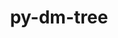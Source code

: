 ---
title: "py-dm-tree"
layout: cache
categories: [package, develop]
meta: {"compilers": ["gcc@11.4.0", "gcc@13.2.0"], "num_specs": 46, "num_specs_by_stack": {"e4s": 13, "hep": 8, "ml-linux-aarch64-cpu": 13, "ml-linux-aarch64-cuda": 13, "ml-linux-x86_64-cpu": 12, "ml-linux-x86_64-cuda": 12, "ml-linux-x86_64-rocm": 12, "root": 46}, "oss": ["ubuntu22.04", "ubuntu24.04"], "platforms": ["linux"], "stacks": ["e4s", "hep", "ml-linux-aarch64-cpu", "ml-linux-aarch64-cuda", "ml-linux-x86_64-cpu", "ml-linux-x86_64-cuda", "ml-linux-x86_64-rocm", "root"], "targets": ["aarch64", "x86_64_v3"], "versions": ["0.1.8"]}
spec_details: [{"compiler": "gcc@11.4.0", "hash": "24su6ev2mjk3azt5lemojtx323umdgbq", "os": "ubuntu22.04", "platform": "linux", "size": "-", "stacks": ["hep", "root"], "target": "x86_64_v3", "variants": ["build_system=python_pip", "patches:=77dbd89"], "versions": ["0.1.8"]}, {"compiler": "gcc@13.2.0", "hash": "3ytwx22hoxeevtw57crlvncudvtwbndi", "os": "ubuntu24.04", "platform": "linux", "size": "-", "stacks": ["ml-linux-aarch64-cpu", "ml-linux-aarch64-cuda", "root"], "target": "aarch64", "variants": ["build_system=python_pip", "patches:=77dbd89"], "versions": ["0.1.8"]}, {"compiler": "gcc@13.2.0", "hash": "46a7mykjjl2xdcfbao2ncmd3lxo5qgcp", "os": "ubuntu24.04", "platform": "linux", "size": "-", "stacks": ["ml-linux-x86_64-cpu", "ml-linux-x86_64-cuda", "ml-linux-x86_64-rocm", "root"], "target": "x86_64_v3", "variants": ["build_system=python_pip", "patches:=77dbd89"], "versions": ["0.1.8"]}, {"compiler": "gcc@13.2.0", "hash": "4ioozuvwthyvkugs6atjqoyxdnpnf4wt", "os": "ubuntu24.04", "platform": "linux", "size": "-", "stacks": ["ml-linux-aarch64-cpu", "ml-linux-aarch64-cuda", "root"], "target": "aarch64", "variants": ["build_system=python_pip", "patches:=77dbd89"], "versions": ["0.1.8"]}, {"compiler": "gcc@13.2.0", "hash": "4s64c6ryn5qqz6iegimfnnkcgfsl4ixo", "os": "ubuntu24.04", "platform": "linux", "size": "-", "stacks": ["ml-linux-x86_64-cpu", "ml-linux-x86_64-cuda", "ml-linux-x86_64-rocm", "root"], "target": "x86_64_v3", "variants": ["build_system=python_pip", "patches:=77dbd89"], "versions": ["0.1.8"]}, {"compiler": "gcc@11.4.0", "hash": "5ddyqinjmf3qjr6ehnr6phxxobx5ew3s", "os": "ubuntu22.04", "platform": "linux", "size": "-", "stacks": ["e4s", "root"], "target": "x86_64_v3", "variants": ["build_system=python_pip", "patches:=77dbd89"], "versions": ["0.1.8"]}, {"compiler": "gcc@13.2.0", "hash": "5mmgt7u5jx66u6iav23wsnpy2sxf56l2", "os": "ubuntu24.04", "platform": "linux", "size": "-", "stacks": ["ml-linux-aarch64-cpu", "ml-linux-aarch64-cuda", "root"], "target": "aarch64", "variants": ["build_system=python_pip", "patches:=77dbd89"], "versions": ["0.1.8"]}, {"compiler": "gcc@13.2.0", "hash": "732wdsav6mftbssmxjl324wffh4oirto", "os": "ubuntu24.04", "platform": "linux", "size": "-", "stacks": ["ml-linux-x86_64-cpu", "ml-linux-x86_64-cuda", "ml-linux-x86_64-rocm", "root"], "target": "x86_64_v3", "variants": ["build_system=python_pip", "patches:=77dbd89"], "versions": ["0.1.8"]}, {"compiler": "gcc@13.2.0", "hash": "7ebihmvryiosqdgz3bfwzyhpmytneahl", "os": "ubuntu24.04", "platform": "linux", "size": "-", "stacks": ["ml-linux-x86_64-cpu", "ml-linux-x86_64-cuda", "ml-linux-x86_64-rocm", "root"], "target": "x86_64_v3", "variants": ["build_system=python_pip", "patches:=77dbd89"], "versions": ["0.1.8"]}, {"compiler": "gcc@11.4.0", "hash": "acuehbvpzebnrx6kycrrfu47xdmdixs4", "os": "ubuntu22.04", "platform": "linux", "size": "-", "stacks": ["hep", "root"], "target": "x86_64_v3", "variants": ["build_system=python_pip", "patches:=77dbd89"], "versions": ["0.1.8"]}, {"compiler": "gcc@13.2.0", "hash": "aiwbg3s5oqur3xhaws3s3zsca6lfeywp", "os": "ubuntu24.04", "platform": "linux", "size": "-", "stacks": ["ml-linux-x86_64-cpu", "ml-linux-x86_64-cuda", "ml-linux-x86_64-rocm", "root"], "target": "x86_64_v3", "variants": ["build_system=python_pip", "patches:=77dbd89"], "versions": ["0.1.8"]}, {"compiler": "gcc@11.4.0", "hash": "aqsg7mquw2t6dem2xcmipwmazydrovyb", "os": "ubuntu22.04", "platform": "linux", "size": "-", "stacks": ["e4s", "root"], "target": "x86_64_v3", "variants": ["build_system=python_pip", "patches:=77dbd89"], "versions": ["0.1.8"]}, {"compiler": "gcc@11.4.0", "hash": "at45yllcnxqu4jmuwh5oz6mvma3ufmmf", "os": "ubuntu22.04", "platform": "linux", "size": "-", "stacks": ["e4s", "root"], "target": "x86_64_v3", "variants": ["build_system=python_pip", "patches:=77dbd89"], "versions": ["0.1.8"]}, {"compiler": "gcc@11.4.0", "hash": "at6hxluyuxvi3jzoobea4obazb3rvbcv", "os": "ubuntu22.04", "platform": "linux", "size": "-", "stacks": ["e4s", "root"], "target": "x86_64_v3", "variants": ["build_system=python_pip", "patches:=77dbd89"], "versions": ["0.1.8"]}, {"compiler": "gcc@11.4.0", "hash": "avcvvcjyzf23b6pkxnxwclck4l6gzreg", "os": "ubuntu22.04", "platform": "linux", "size": "-", "stacks": ["hep", "root"], "target": "x86_64_v3", "variants": ["build_system=python_pip", "patches:=77dbd89"], "versions": ["0.1.8"]}, {"compiler": "gcc@13.2.0", "hash": "bafvspj5imilhvfw52lz4frnz252i5jt", "os": "ubuntu24.04", "platform": "linux", "size": "-", "stacks": ["ml-linux-aarch64-cpu", "ml-linux-aarch64-cuda", "root"], "target": "aarch64", "variants": ["build_system=python_pip", "patches:=77dbd89"], "versions": ["0.1.8"]}, {"compiler": "gcc@11.4.0", "hash": "cqd6zvafyrok7mojkiuozkwith2z63tx", "os": "ubuntu22.04", "platform": "linux", "size": "-", "stacks": ["e4s", "root"], "target": "x86_64_v3", "variants": ["build_system=python_pip", "patches:=77dbd89"], "versions": ["0.1.8"]}, {"compiler": "gcc@13.2.0", "hash": "ffiiu34hkzhl54vaz6a72nbngbhvwayl", "os": "ubuntu24.04", "platform": "linux", "size": "-", "stacks": ["ml-linux-x86_64-cpu", "ml-linux-x86_64-cuda", "ml-linux-x86_64-rocm", "root"], "target": "x86_64_v3", "variants": ["build_system=python_pip", "patches:=77dbd89"], "versions": ["0.1.8"]}, {"compiler": "gcc@11.4.0", "hash": "fg4ukstxkomhfyzmmp56qjaymodfbh2z", "os": "ubuntu22.04", "platform": "linux", "size": "-", "stacks": ["e4s", "root"], "target": "x86_64_v3", "variants": ["build_system=python_pip", "patches:=77dbd89"], "versions": ["0.1.8"]}, {"compiler": "gcc@13.2.0", "hash": "gb3ouvwgyi4xpkmydcpsl5mhwtsn3s2p", "os": "ubuntu24.04", "platform": "linux", "size": "-", "stacks": ["ml-linux-aarch64-cpu", "ml-linux-aarch64-cuda", "root"], "target": "aarch64", "variants": ["build_system=python_pip", "patches:=77dbd89"], "versions": ["0.1.8"]}, {"compiler": "gcc@13.2.0", "hash": "gmdzivm52ybcchitu63eapzsmd5nniu7", "os": "ubuntu24.04", "platform": "linux", "size": "-", "stacks": ["ml-linux-aarch64-cpu", "ml-linux-aarch64-cuda", "root"], "target": "aarch64", "variants": ["build_system=python_pip", "patches:=77dbd89"], "versions": ["0.1.8"]}, {"compiler": "gcc@11.4.0", "hash": "j6l2dzfdkff2durvicuosdyshhblkjyi", "os": "ubuntu22.04", "platform": "linux", "size": "-", "stacks": ["hep", "root"], "target": "x86_64_v3", "variants": ["build_system=python_pip", "patches:=77dbd89"], "versions": ["0.1.8"]}, {"compiler": "gcc@11.4.0", "hash": "j7idjjvqbog74cxviudrwwuzacw66gxr", "os": "ubuntu22.04", "platform": "linux", "size": "-", "stacks": ["hep", "root"], "target": "x86_64_v3", "variants": ["build_system=python_pip", "patches:=77dbd89"], "versions": ["0.1.8"]}, {"compiler": "gcc@13.2.0", "hash": "kdy7acurwgwfg2xn34l4jgxljg5siia2", "os": "ubuntu24.04", "platform": "linux", "size": "-", "stacks": ["ml-linux-aarch64-cpu", "ml-linux-aarch64-cuda", "root"], "target": "aarch64", "variants": ["build_system=python_pip", "patches:=77dbd89"], "versions": ["0.1.8"]}, {"compiler": "gcc@11.4.0", "hash": "klukxmys6smkn565mznipkx75lbo4ck2", "os": "ubuntu22.04", "platform": "linux", "size": "-", "stacks": ["e4s", "root"], "target": "x86_64_v3", "variants": ["build_system=python_pip", "patches:=77dbd89"], "versions": ["0.1.8"]}, {"compiler": "gcc@11.4.0", "hash": "kr7xs2qp6upxz77uaioti37ygh6iazam", "os": "ubuntu22.04", "platform": "linux", "size": "-", "stacks": ["e4s", "root"], "target": "x86_64_v3", "variants": ["build_system=python_pip", "patches:=77dbd89"], "versions": ["0.1.8"]}, {"compiler": "gcc@13.2.0", "hash": "ll3fri4ychs7cgwwwrvpqgmopmixs6gp", "os": "ubuntu24.04", "platform": "linux", "size": "-", "stacks": ["ml-linux-x86_64-cpu", "ml-linux-x86_64-cuda", "ml-linux-x86_64-rocm", "root"], "target": "x86_64_v3", "variants": ["build_system=python_pip", "patches:=77dbd89"], "versions": ["0.1.8"]}, {"compiler": "gcc@13.2.0", "hash": "lyqaiunltvwsg4ogtpqf7rpcpbrptyal", "os": "ubuntu24.04", "platform": "linux", "size": "-", "stacks": ["ml-linux-aarch64-cpu", "ml-linux-aarch64-cuda", "root"], "target": "aarch64", "variants": ["build_system=python_pip", "patches:=77dbd89"], "versions": ["0.1.8"]}, {"compiler": "gcc@11.4.0", "hash": "nitvew3gyzpunmp62wfqedxoodna7scz", "os": "ubuntu22.04", "platform": "linux", "size": "-", "stacks": ["hep", "root"], "target": "x86_64_v3", "variants": ["build_system=python_pip", "patches:=77dbd89"], "versions": ["0.1.8"]}, {"compiler": "gcc@11.4.0", "hash": "ohs45eexmmkb6p76xafwlyh6jamspwu3", "os": "ubuntu22.04", "platform": "linux", "size": "-", "stacks": ["e4s", "root"], "target": "x86_64_v3", "variants": ["build_system=python_pip", "patches:=77dbd89"], "versions": ["0.1.8"]}, {"compiler": "gcc@13.2.0", "hash": "oosihr53c7orkco6ruqdt2ubrtdvd4rz", "os": "ubuntu24.04", "platform": "linux", "size": "-", "stacks": ["ml-linux-x86_64-cpu", "ml-linux-x86_64-cuda", "ml-linux-x86_64-rocm", "root"], "target": "x86_64_v3", "variants": ["build_system=python_pip", "patches:=77dbd89"], "versions": ["0.1.8"]}, {"compiler": "gcc@11.4.0", "hash": "qe443yopphkwz6cxskkczsocxzslzhe7", "os": "ubuntu22.04", "platform": "linux", "size": "-", "stacks": ["e4s", "root"], "target": "x86_64_v3", "variants": ["build_system=python_pip", "patches:=77dbd89"], "versions": ["0.1.8"]}, {"compiler": "gcc@13.2.0", "hash": "rgkzlsis67rjfsa43wmkccvvq3wmxn3k", "os": "ubuntu24.04", "platform": "linux", "size": "-", "stacks": ["ml-linux-aarch64-cpu", "ml-linux-aarch64-cuda", "root"], "target": "aarch64", "variants": ["build_system=python_pip", "patches:=77dbd89"], "versions": ["0.1.8"]}, {"compiler": "gcc@11.4.0", "hash": "rjvd4t4dtig47gom6dsceovt3keeeixq", "os": "ubuntu22.04", "platform": "linux", "size": "-", "stacks": ["hep", "root"], "target": "x86_64_v3", "variants": ["build_system=python_pip", "patches:=77dbd89"], "versions": ["0.1.8"]}, {"compiler": "gcc@13.2.0", "hash": "rl2adlgimjidwdhleiernjat6k6x4as4", "os": "ubuntu24.04", "platform": "linux", "size": "-", "stacks": ["ml-linux-x86_64-cpu", "ml-linux-x86_64-cuda", "ml-linux-x86_64-rocm", "root"], "target": "x86_64_v3", "variants": ["build_system=python_pip", "patches:=77dbd89"], "versions": ["0.1.8"]}, {"compiler": "gcc@11.4.0", "hash": "sla4mzfr7r3jg5r462lellye5y73uvgi", "os": "ubuntu22.04", "platform": "linux", "size": "-", "stacks": ["e4s", "root"], "target": "x86_64_v3", "variants": ["build_system=python_pip", "patches:=77dbd89"], "versions": ["0.1.8"]}, {"compiler": "gcc@11.4.0", "hash": "sodaecdzav66nypgg5clfnvbq4kiwlup", "os": "ubuntu22.04", "platform": "linux", "size": "-", "stacks": ["hep", "root"], "target": "x86_64_v3", "variants": ["build_system=python_pip", "patches:=77dbd89"], "versions": ["0.1.8"]}, {"compiler": "gcc@13.2.0", "hash": "sww5tyhyt5gj472x5hb7fhkowpr4lptc", "os": "ubuntu24.04", "platform": "linux", "size": "-", "stacks": ["ml-linux-x86_64-cpu", "ml-linux-x86_64-cuda", "ml-linux-x86_64-rocm", "root"], "target": "x86_64_v3", "variants": ["build_system=python_pip", "patches:=77dbd89"], "versions": ["0.1.8"]}, {"compiler": "gcc@11.4.0", "hash": "tkquay2i5mumchgjzj57k2zeom6m72bf", "os": "ubuntu22.04", "platform": "linux", "size": "-", "stacks": ["e4s", "root"], "target": "x86_64_v3", "variants": ["build_system=python_pip", "patches:=77dbd89"], "versions": ["0.1.8"]}, {"compiler": "gcc@13.2.0", "hash": "u5oc6dgvcpmjystcddljy4yzku7pok24", "os": "ubuntu24.04", "platform": "linux", "size": "-", "stacks": ["ml-linux-aarch64-cpu", "ml-linux-aarch64-cuda", "root"], "target": "aarch64", "variants": ["build_system=python_pip", "patches:=77dbd89"], "versions": ["0.1.8"]}, {"compiler": "gcc@13.2.0", "hash": "v4ii5q64tqc3hv4drqw7p6kucsywm72y", "os": "ubuntu24.04", "platform": "linux", "size": "-", "stacks": ["ml-linux-x86_64-cpu", "ml-linux-x86_64-cuda", "ml-linux-x86_64-rocm", "root"], "target": "x86_64_v3", "variants": ["build_system=python_pip", "patches:=77dbd89"], "versions": ["0.1.8"]}, {"compiler": "gcc@13.2.0", "hash": "vswkkyrs3qbwr6v75zlrc7oyljqbfezr", "os": "ubuntu24.04", "platform": "linux", "size": "-", "stacks": ["ml-linux-aarch64-cpu", "ml-linux-aarch64-cuda", "root"], "target": "aarch64", "variants": ["build_system=python_pip", "patches:=77dbd89"], "versions": ["0.1.8"]}, {"compiler": "gcc@13.2.0", "hash": "weezxmgiewxqiptjdz3kivcypsmxenuf", "os": "ubuntu24.04", "platform": "linux", "size": "-", "stacks": ["ml-linux-aarch64-cpu", "ml-linux-aarch64-cuda", "root"], "target": "aarch64", "variants": ["build_system=python_pip", "patches:=77dbd89"], "versions": ["0.1.8"]}, {"compiler": "gcc@13.2.0", "hash": "wmktlawgbtcnmskpdbj4n5sjt2du7jqd", "os": "ubuntu24.04", "platform": "linux", "size": "-", "stacks": ["ml-linux-x86_64-cpu", "ml-linux-x86_64-cuda", "ml-linux-x86_64-rocm", "root"], "target": "x86_64_v3", "variants": ["build_system=python_pip", "patches:=77dbd89"], "versions": ["0.1.8"]}, {"compiler": "gcc@13.2.0", "hash": "xtnpxdgvc2bvtqufukdr6ynjkxipcjto", "os": "ubuntu24.04", "platform": "linux", "size": "-", "stacks": ["ml-linux-aarch64-cpu", "ml-linux-aarch64-cuda", "root"], "target": "aarch64", "variants": ["build_system=python_pip", "patches:=77dbd89"], "versions": ["0.1.8"]}, {"compiler": "gcc@11.4.0", "hash": "zwlhjamwol3j2e4l4e6ghk4mn3hppurb", "os": "ubuntu22.04", "platform": "linux", "size": "-", "stacks": ["e4s", "root"], "target": "x86_64_v3", "variants": ["build_system=python_pip", "patches:=77dbd89"], "versions": ["0.1.8"]}]
---